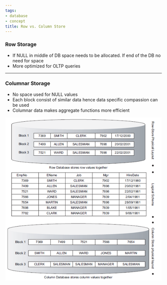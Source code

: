 ```yaml
---
tags:
- database
- concept
title: Row vs. Column Store
---
```


### Row Storage

* If NULL in middle of DB space needs to be allocated. If end of the DB no need for space
* More optimized for OLTP queries

---

### Columnar Storage

* No space used for NULL values
* Each block consist of similar data hence data specific compassion can be used
* Columnar data makes aggregate functions more efficient

![row-and-column-store|350](../../data-analytics/data-analytics-concepts/images/row-and-column-store.png)